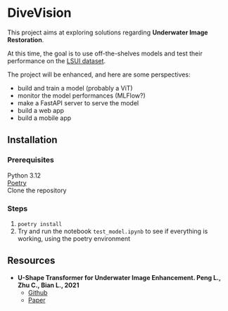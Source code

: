 # DiveVision

This project aims at exploring solutions regarding **Underwater Image Restoration**.

At this time, the goal is to use off-the-shelves models and test their performance on the [LSUI dataset](https://bianlab.github.io/data.html).

The project will be enhanced, and here are some perspectives:
- build and train a model (probably a ViT)
- monitor the model performances (MLFlow?)
- make a FastAPI server to serve the model
- build a web app
- build a mobile app

## Installation

### Prerequisites

Python 3.12<br>
[Poetry](https://python-poetry.org/)<br>
Clone the repository

### Steps

1. ```poetry install```
2. Try and run the notebook `test_model.ipynb` to see if everything is working, using the poetry environment

## Resources

- **U-Shape Transformer for Underwater Image Enhancement. Peng L., Zhu C., Bian L., 2021**
    - [Github](https://github.com/LintaoPeng/U-shape_Transformer_for_Underwater_Image_Enhancement)
    - [Paper](https://arxiv.org/abs/2111.11843)
